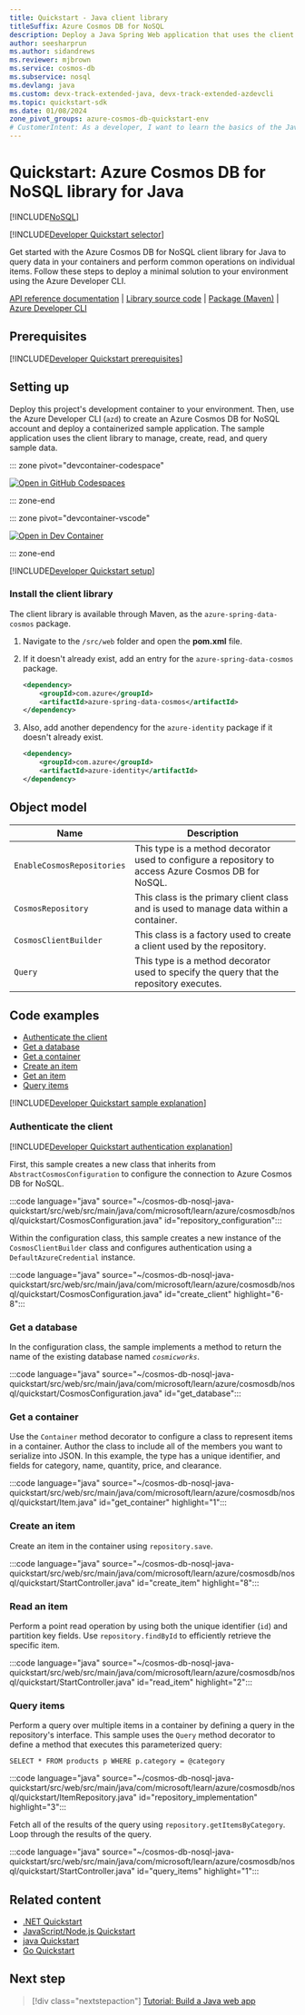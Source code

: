 ```yaml
---
title: Quickstart - Java client library
titleSuffix: Azure Cosmos DB for NoSQL
description: Deploy a Java Spring Web application that uses the client library to interact with Azure Cosmos DB for NoSQL data in this quickstart.
author: seesharprun
ms.author: sidandrews
ms.reviewer: mjbrown
ms.service: cosmos-db
ms.subservice: nosql
ms.devlang: java
ms.custom: devx-track-extended-java, devx-track-extended-azdevcli
ms.topic: quickstart-sdk
ms.date: 01/08/2024
zone_pivot_groups: azure-cosmos-db-quickstart-env
# CustomerIntent: As a developer, I want to learn the basics of the Java library so that I can build applications with Azure Cosmos DB for NoSQL.
---
```


# Quickstart: Azure Cosmos DB for NoSQL library for Java

[!INCLUDE[NoSQL](../includes/appliesto-nosql.md)]

[!INCLUDE[Developer Quickstart selector](includes/quickstart/dev-selector.md)]

Get started with the Azure Cosmos DB for NoSQL client library for Java to query data in your containers and perform common operations on individual items. Follow these steps to deploy a minimal solution to your environment using the Azure Developer CLI.

[API reference documentation](/java/api/overview/azure/cosmos-readme) | [Library source code](https://github.com/azure/azure-sdk-for-java/tree/main/sdk/cosmos/azure-cosmos) | [Package (Maven)](https://central.sonatype.com/artifact/com.azure/azure-cosmos) | [Azure Developer CLI](/azure/developer/azure-developer-cli/overview)

## Prerequisites

[!INCLUDE[Developer Quickstart prerequisites](includes/quickstart/dev-prereqs.md)]

## Setting up

Deploy this project's development container to your environment. Then, use the Azure Developer CLI (`azd`) to create an Azure Cosmos DB for NoSQL account and deploy a containerized sample application. The sample application uses the client library to manage, create, read, and query sample data.

::: zone pivot="devcontainer-codespace"

[![Open in GitHub Codespaces](https://img.shields.io/static/v1?style=for-the-badge&label=GitHub+Codespaces&message=Open&color=brightgreen&logo=github)](https://codespaces.new/azure-samples/cosmos-db-nosql-java-quickstart?template=false&quickstart=1&azure-portal=true)

::: zone-end

::: zone pivot="devcontainer-vscode"

[![Open in Dev Container](https://img.shields.io/static/v1?style=for-the-badge&label=Dev+Containers&message=Open&color=blue&logo=visualstudiocode)](https://vscode.dev/redirect?url=vscode://ms-vscode-remote.remote-containers/cloneInVolume?url=https://github.com/azure-samples/cosmos-db-nosql-java-quickstart)

::: zone-end

[!INCLUDE[Developer Quickstart setup](includes/quickstart/dev-setup.md)]

### Install the client library

The client library is available through Maven, as the `azure-spring-data-cosmos` package.

1. Navigate to the `/src/web` folder and open the **pom.xml** file.

1. If it doesn't already exist, add an entry for the `azure-spring-data-cosmos` package.

    ```xml
    <dependency>
        <groupId>com.azure</groupId>
        <artifactId>azure-spring-data-cosmos</artifactId>
    </dependency>
    ```

1. Also, add another dependency for the `azure-identity` package if it doesn't already exist.

    ```xml
    <dependency>
        <groupId>com.azure</groupId>
        <artifactId>azure-identity</artifactId>
    </dependency>
    ```

## Object model

| Name | Description |
| --- | --- |
| `EnableCosmosRepositories` | This type is a method decorator used to configure a repository to access Azure Cosmos DB for NoSQL. |
| `CosmosRepository` | This class is the primary client class and is used to manage data within a container. |
| `CosmosClientBuilder` | This class is a factory used to create a client used by the repository. |
| `Query` | This type is a method decorator used to specify the query that the repository executes. |

## Code examples

- [Authenticate the client](#authenticate-the-client)
- [Get a database](#get-a-database)
- [Get a container](#get-a-container)
- [Create an item](#create-an-item)
- [Get an item](#read-an-item)
- [Query items](#query-items)

[!INCLUDE[Developer Quickstart sample explanation](includes/quickstart/dev-sample-primer.md)]

### Authenticate the client

[!INCLUDE[Developer Quickstart authentication explanation](includes/quickstart/dev-auth-primer.md)]

First, this sample creates a new class that inherits from `AbstractCosmosConfiguration` to configure the connection to Azure Cosmos DB for NoSQL.

:::code language="java" source="~/cosmos-db-nosql-java-quickstart/src/web/src/main/java/com/microsoft/learn/azure/cosmosdb/nosql/quickstart/CosmosConfiguration.java" id="repository_configuration":::

Within the configuration class, this sample creates a new instance of the `CosmosClientBuilder` class and configures authentication using a `DefaultAzureCredential` instance.

:::code language="java" source="~/cosmos-db-nosql-java-quickstart/src/web/src/main/java/com/microsoft/learn/azure/cosmosdb/nosql/quickstart/CosmosConfiguration.java" id="create_client" highlight="6-8":::

### Get a database

In the configuration class, the sample implements a method to return the name of the existing database named *`cosmicworks`*.

:::code language="java" source="~/cosmos-db-nosql-java-quickstart/src/web/src/main/java/com/microsoft/learn/azure/cosmosdb/nosql/quickstart/CosmosConfiguration.java" id="get_database":::

### Get a container

Use the `Container` method decorator to configure a class to represent items in a container. Author the class to include all of the members you want to serialize into JSON. In this example, the type has a unique identifier, and fields for category, name, quantity, price, and clearance.

:::code language="java" source="~/cosmos-db-nosql-java-quickstart/src/web/src/main/java/com/microsoft/learn/azure/cosmosdb/nosql/quickstart/Item.java" id="get_container" highlight="1":::

### Create an item

Create an item in the container using `repository.save`.

:::code language="java" source="~/cosmos-db-nosql-java-quickstart/src/web/src/main/java/com/microsoft/learn/azure/cosmosdb/nosql/quickstart/StartController.java" id="create_item" highlight="8":::

### Read an item

Perform a point read operation by using both the unique identifier (`id`) and partition key fields. Use `repository.findById` to efficiently retrieve the specific item.

:::code language="java" source="~/cosmos-db-nosql-java-quickstart/src/web/src/main/java/com/microsoft/learn/azure/cosmosdb/nosql/quickstart/StartController.java" id="read_item" highlight="2":::

### Query items

Perform a query over multiple items in a container by defining a query in the repository's interface. This sample uses the `Query` method decorator to define a method that executes this parameterized query:

```nosql
SELECT * FROM products p WHERE p.category = @category
```

:::code language="java" source="~/cosmos-db-nosql-java-quickstart/src/web/src/main/java/com/microsoft/learn/azure/cosmosdb/nosql/quickstart/ItemRepository.java" id="repository_implementation" highlight="3":::

Fetch all of the results of the query using `repository.getItemsByCategory`. Loop through the results of the query.

:::code language="java" source="~/cosmos-db-nosql-java-quickstart/src/web/src/main/java/com/microsoft/learn/azure/cosmosdb/nosql/quickstart/StartController.java" id="query_items" highlight="1":::

## Related content

- [.NET Quickstart](quickstart-dotnet.md)
- [JavaScript/Node.js Quickstart](quickstart-nodejs.md)
- [java Quickstart](quickstart-java.md)
- [Go Quickstart](quickstart-go.md)

## Next step

> [!div class="nextstepaction"]
> [Tutorial: Build a Java web app](tutorial-java-web-app.md)
